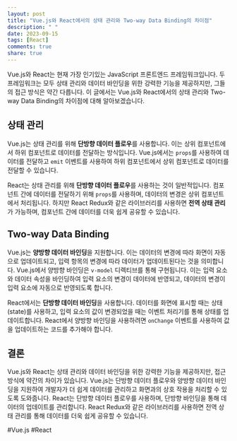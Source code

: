 ```yaml
---
layout: post
title: "Vue.js와 React에서의 상태 관리와 Two-way Data Binding의 차이점"
description: " "
date: 2023-09-15
tags: [React]
comments: true
share: true
---
```


Vue.js와 React는 현재 가장 인기있는 JavaScript 프론트엔드 프레임워크입니다. 두 프레임워크는 모두 상태 관리와 데이터 바인딩을 위한 강력한 기능을 제공하지만, 그들의 접근 방식은 약간 다릅니다. 이 글에서는 Vue.js와 React에서의 상태 관리와 Two-way Data Binding의 차이점에 대해 알아보겠습니다.

## 상태 관리

Vue.js는 상태 관리를 위해 **단방향 데이터 플로우**를 사용합니다. 이는 상위 컴포넌트에서 하위 컴포넌트로 데이터를 전달하는 방식입니다. Vue.js에서는 `props`를 사용하여 데이터를 전달하고 `emit` 이벤트를 사용하여 하위 컴포넌트에서 상위 컴포넌트로 데이터를 전달할 수 있습니다.

React는 상태 관리를 위해 **단방향 데이터 플로우**를 사용하는 것이 일반적입니다. 컴포넌트 간에 데이터를 전달하기 위해 `props`를 사용하며, 데이터의 변경은 상위 컴포넌트에서 처리됩니다. 하지만 React Redux와 같은 라이브러리를 사용하면 **전역 상태 관리**가 가능하며, 컴포넌트 간에 데이터를 더욱 쉽게 공유할 수 있습니다.

## Two-way Data Binding

Vue.js는 **양방향 데이터 바인딩**을 지원합니다. 이는 데이터의 변경에 따라 화면이 자동으로 업데이트되고, 입력 항목의 변경에 따라 데이터가 업데이트된다는 것을 의미합니다. Vue.js에서 양방향 바인딩은 `v-model` 디렉티브를 통해 구현됩니다. 이는 입력 요소와 데이터 속성을 바인딩하여 입력 요소의 변경이 데이터에 반영되고, 데이터의 변경이 입력 요소에 자동으로 반영되도록 합니다.

React에서는 **단방향 데이터 바인딩**을 사용합니다. 데이터를 화면에 표시할 때는 상태 (state)를 사용하고, 입력 요소의 값이 변경되었을 때는 이벤트 처리기를 통해 상태를 업데이트합니다. React에서 양방향 바인딩을 사용하려면 `onChange` 이벤트를 사용하여 값을 업데이트하는 코드를 추가해야 합니다.

## 결론

Vue.js와 React는 상태 관리와 데이터 바인딩을 위한 강력한 기능을 제공하지만, 접근 방식에 약간의 차이가 있습니다. Vue.js는 단방향 데이터 플로우와 양방향 데이터 바인딩을 지원하여 개발자가 더 쉽게 데이터를 관리하고 화면과의 상호 작용을 처리할 수 있도록 도와줍니다. React는 단방향 데이터 플로우를 사용하며, 단방향 바인딩을 통해 데이터의 업데이트를 관리합니다. React Redux와 같은 라이브러리를 사용하면 전역 상태 관리를 통해 데이터를 더욱 쉽게 공유할 수 있습니다.

#Vue.js #React